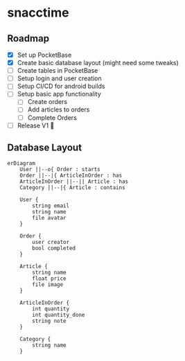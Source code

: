 # snacctime

## Roadmap
- [x] Set up PocketBase
- [x] Create basic database layout (might need some tweaks)
- [ ] Create tables in PocketBase
- [ ] Setup login and user creation
- [ ] Setup CI/CD for android builds
- [ ] Setup basic app functionality
    - [ ] Create orders
    - [ ] Add articles to orders
    - [ ] Complete Orders
- [ ] Release V1 :tada:

## Database Layout
```mermaid
erDiagram
    User ||--o{ Order : starts
    Order ||--|{ ArticleInOrder : has
    ArticleInOrder ||--|| Article : has
    Category ||--|{ Article : contains

    User {
        string email
        string name
        file avatar
    }

    Order {
        user creator
        bool completed
    }

    Article {
        string name
        float price
        file image
    }

    ArticleInOrder {
        int quantity
        int quantity_done
        string note
    }

    Category {
        string name
    }
```
